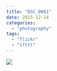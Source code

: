 ```yaml
---
title: "DSC_0061"
date: 2015-12-14
categories: 
  - "photography"
tags: 
  - "flickr"
  - "ifttt"
---
```


![](https://farm6.staticflickr.com/5644/23107206174_dfee13fc0c_b.jpg)

